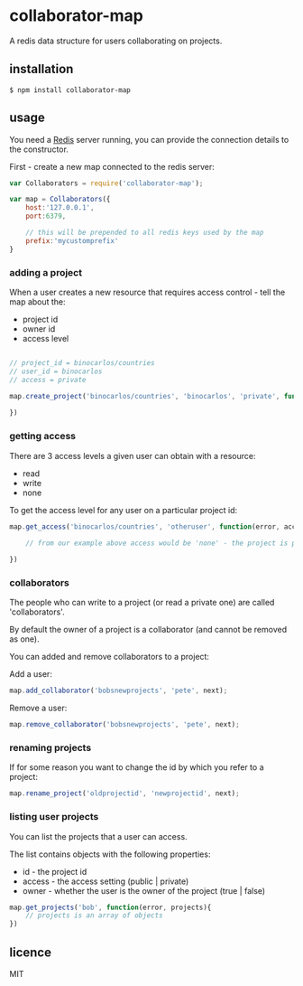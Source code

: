 collaborator-map
================

A redis data structure for users collaborating on projects.

## installation

	$ npm install collaborator-map

## usage

You need a [Redis](http://redis.io/) server running, you can provide the connection details to the constructor.

First - create a new map connected to the redis server:

```js
var Collaborators = require('collaborator-map');

var map = Collaborators({
	host:'127.0.0.1',
	port:6379,

	// this will be prepended to all redis keys used by the map
	prefix:'mycustomprefix'
}

```

### adding a project

When a user creates a new resource that requires access control - tell the map about the:

 * project id
 * owner id
 * access level

```js

// project_id = binocarlos/countries
// user_id = binocarlos
// access = private

map.create_project('binocarlos/countries', 'binocarlos', 'private', function(error){
	
})
```

### getting access

There are 3 access levels a given user can obtain with a resource:

 * read
 * write
 * none

To get the access level for any user on a particular project id:

```js
map.get_access('binocarlos/countries', 'otheruser', function(error, access){
	
	// from our example above access would be 'none' - the project is private

})

```

### collaborators

The people who can write to a project (or read a private one) are called 'collaborators'.

By default the owner of a project is a collaborator (and cannot be removed as one).

You can added and remove collaborators to a project:

Add a user:

```js
map.add_collaborator('bobsnewprojects', 'pete', next);
```

Remove a user:

```js
map.remove_collaborator('bobsnewprojects', 'pete', next);
```

### renaming projects

If for some reason you want to change the id by which you refer to a project:

```js
map.rename_project('oldprojectid', 'newprojectid', next);

```

### listing user projects

You can list the projects that a user can access.

The list contains objects with the following properties:

 * id - the project id
 * access - the access setting (public | private)
 * owner - whether the user is the owner of the project (true | false)

```js
map.get_projects('bob', function(error, projects){
	// projects is an array of objects
})
```

## licence

MIT